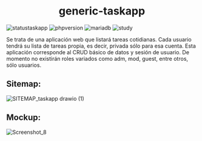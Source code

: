 <center> <h1>generic-taskapp</h1> </center>

![statustaskapp](https://img.shields.io/badge/taskapp-developing-yellow) ![phpversion](https://img.shields.io/badge/PHP-8.1.2-informational) ![mariadb](https://img.shields.io/badge/MySQL-10.4.22-informational) ![study](https://img.shields.io/badge/college%20project-blueviolet)

Se trata de una aplicación web que listará tareas cotidianas. Cada usuario tendrá su lista de tareas propia, es decir, privada sólo para esa cuenta. Esta aplicación corresponde al CRUD básico de datos y sesión de usuario. De momento no existirán roles variados como adm, mod, guest, entre otros, sólo usuarios.


## Sitemap:

![SITEMAP_taskapp drawio (1)](https://user-images.githubusercontent.com/63030605/169191358-960046bf-9ecf-47c7-9eae-ae97b2bd1355.svg)

## Mockup:

![Screenshot_8](https://user-images.githubusercontent.com/63030605/174921356-b6a5fbb7-7c93-4749-8a7c-6be5ffc2b3f1.png)
